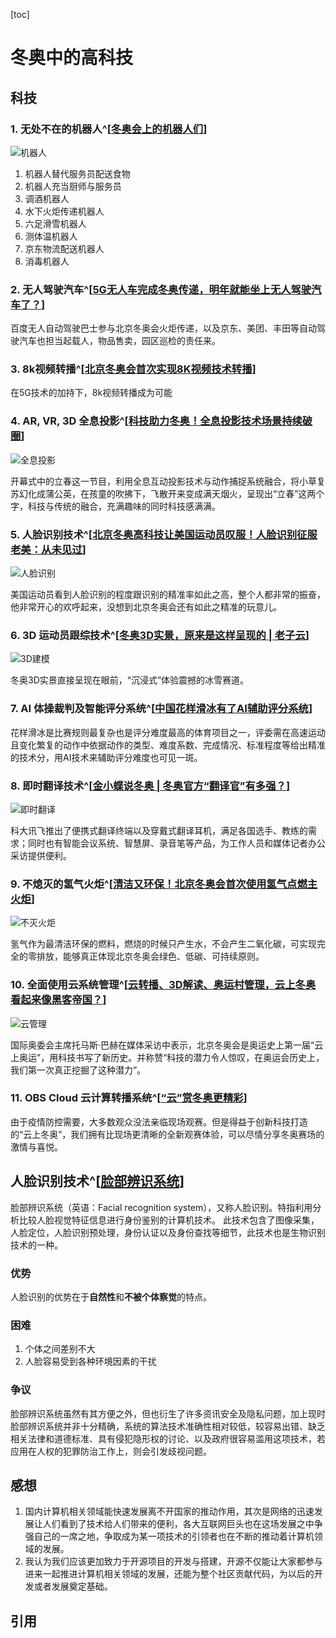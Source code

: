 [toc]
# 冬奥中的高科技

## 科技

### 1. 无处不在的机器人^[[冬奥会上的机器人们](https://view.inews.qq.com/a/20220205A07ASB00)]

![机器人](http://inews.gtimg.com/newsapp_bt/0/14481588506/641)

1. 机器人替代服务员配送食物
2. 机器人充当厨师与服务员
3. 调酒机器人
4. 水下火炬传递机器人
5. 六足滑雪机器人
6. 测体温机器人
7. 京东物流配送机器人
8. 消毒机器人

### 2. 无人驾驶汽车^[[5G无人车完成冬奥传递，明年就能坐上无人驾驶汽车了？](https://www.sohu.com/a/521392419_121132779)]

百度无人自动驾驶巴士参与北京冬奥会火炬传递，以及京东、美团、丰田等自动驾驶汽车也担当起载人，物品售卖，园区巡检的责任来。

### 3. 8k视频转播^[[北京冬奥会首次实现8K视频技术转播](https://m.gmw.cn/baijia/2022-02/17/1302808356.html)]

在5G技术的加持下，8k视频转播成为可能

### 4. AR, VR, 3D 全息投影^[[科技助力冬奥！全息投影技术场景持续破圈](http://news.sohu.com/a/521152900_121204267)]

![全息投影](https://p8.itc.cn/images01/20220207/70e5cc2d7edf439682e65da35642ab67.jpeg)

开幕式中的立春这一节目，利用全息互动投影技术与动作捕捉系统融合，将小草复苏幻化成蒲公英，在孩童的吹拂下，飞散开来变成满天烟火，呈现出“立春”这两个字，科技与传统的融合，充满趣味的同时科技感满满。

### 5. 人脸识别技术^[[北京冬奥高科技让美国运动员叹服！人脸识别征服老美：从未见过](https://baijiahao.baidu.com/s?id=1723947374916721942&wfr=spider&for=pc)]

![人脸识别](https://pics1.baidu.com/feed/f2deb48f8c5494eee107b6a20d5937f798257e9d.jpeg?token=0ca809be5f50ecd1b6e963ef8a8243b4)

美国运动员看到人脸识别的程度跟识别的精准率如此之高，整个人都非常的振奋，他非常开心的欢呼起来，没想到北京冬奥会还有如此之精准的玩意儿。

### 6. 3D 运动员跟综技术^[[冬奥3D实景，原来是这样呈现的 | 老子云](https://www.sohu.com/a/522875492_100233513)]

![3D建模](https://p0.itc.cn/images01/20220215/b08c045062cd49baab5ffa8648dd1f0e.gif)

冬奥3D实景直接呈现在眼前，“沉浸式”体验震撼的冰雪赛道。

### 7. AI 体操裁判及智能评分系统^[[中国花样滑冰有了AI辅助评分系统](http://news.sohu.com/a/518759068_362042)]

花样滑冰是比赛规则最复杂也是评分难度最高的体育项目之一，评委需在高速运动且变化繁复的动作中依据动作的类型、难度系数、完成情况、标准程度等给出精准的技术分，用AI技术来辅助评分难度也可见一斑。

### 8. 即时翻译技术^[[金小蝶说冬奥 | 冬奥官方“翻译官”有多强？](https://www.sohu.com/a/519910135_121124372)]

![即时翻译](https://p9.itc.cn/q_70/images03/20220130/49aa2c981c55498b83ed28d7d16e98df.jpeg)

科大讯飞推出了便携式翻译终端以及穿戴式翻译耳机，满足各国选手、教练的需求；同时也有智能会议系统、智慧屏、录音笔等产品，为工作人员和媒体记者办公采访提供便利。

### 9. 不熄灭的氢气火炬^[[清洁又环保！北京冬奥会首次使用氢气点燃主火炬](https://baijiahao.baidu.com/s?id=1723849561251419717&wfr=spider&for=pc)]

![不灭火炬](https://pics6.baidu.com/feed/eaf81a4c510fd9f9efa98c52716502232834a425.png)

氢气作为最清洁环保的燃料，燃烧的时候只产生水，不会产生二氧化碳，可实现完全的零排放，能够真正体现北京冬奥会绿色、低碳、可持续原则。

### 10. 全面使用云系统管理^[[云转播、3D解读、奥运村管理，云上冬奥看起来像黑客帝国？](http://k.sina.com.cn/article_7567741913_1c31293d900100wvor.html)]

![云管理](https://n.sinaimg.cn/sinakd10111/698/w415h283/20220211/786b-b9b568a9056a5977206693c25ebb1c6d.png)

国际奥委会主席托马斯·巴赫在媒体采访中表示，北京冬奥会是奥运史上第一届“云上奥运”，用科技书写了新历史。并称赞“科技的潜力令人惊叹，在奥运会历史上，我们第一次真正挖掘了这种潜力”。

### 11. OBS Cloud 云计算转播系统^[[“云”赏冬奥更精彩](https://www.sohu.com/a/523430269_121106842)]

由于疫情防控需要，大多数观众没法亲临现场观赛。但是得益于创新科技打造的“云上冬奥”，我们拥有比现场更清晰的全新观赛体验，可以尽情分享冬奥赛场的激情与喜悦。

## 人脸识别技术^[[脸部辨识系统](https://zh.wikipedia.org/wiki/%E8%87%89%E9%83%A8%E8%BE%A8%E8%AD%98%E7%B3%BB%E7%B5%B1)]

脸部辨识系统（英语：Facial recognition system），又称人脸识别。特指利用分析比较人脸视觉特征信息进行身份鉴别的计算机技术。
此技术包含了图像采集，人脸定位，人脸识别预处理，身份认证以及身份查找等细节，此技术也是生物识别技术的一种。

### 优势

人脸识别的优势在于**自然性**和**不被个体察觉**的特点。

### 困难

1. 个体之间差别不大
2. 人脸容易受到各种环境因素的干扰

### 争议

脸部辨识系统虽然有其方便之外，但也衍生了许多资讯安全及隐私问题，加上现时脸部辨识系统并非十分精确，系统的算法技术准确性相对较低，较容易出错、缺乏相关法律和道德标准、具有侵犯隐形权的讨论、以及政府很容易滥用这项技术，若应用在人权的犯罪防治工作上，则会引发歧视问题。

## 感想

1. 国内计算机相关领域能快速发展离不开国家的推动作用，其次是网络的迅速发展让人们看到了技术给人们带来的便利，各大互联网巨头也在这场发展之中争强自己的一席之地，争取成为某一项技术的引领者也在不断的推动着计算机领域的发展。
2. 我认为我们应该更加致力于开源项目的开发与搭建，开源不仅能让大家都参与进来一起推进计算机相关领域的发展，还能为整个社区贡献代码，为以后的开发或者发展奠定基础。

## 引用
